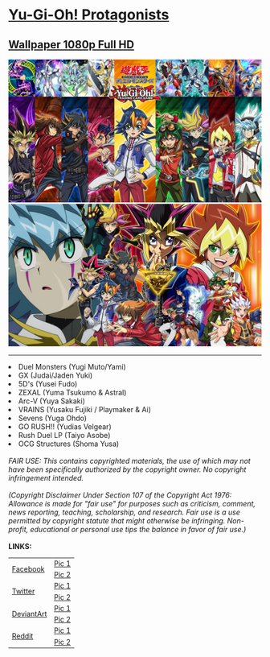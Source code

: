 <h1>
    <a href="https://lancenacabuan.tumblr.com/post/709575256436817920/ygoprotags">
        Yu-Gi-Oh! Protagonists
    </a>
</h1>
<h2>
    <a href="https://lancenacabuan.tumblr.com/post/709575256436817920/ygoprotags">
        Wallpaper 1080p Full HD
    </a>
</h2>
<a href="https://raw.githubusercontent.com/lancenacabuan/ygo-protags/main/ygo-protags.jpg">
    <img src="https://raw.githubusercontent.com/lancenacabuan/ygo-protags/main/ygo-protags.jpg">
</a>
<br>
<a href="https://raw.githubusercontent.com/lancenacabuan/ygo-protags/main/ygo-protags-vector.jpg">
    <img src="https://raw.githubusercontent.com/lancenacabuan/ygo-protags/main/ygo-protags-vector.jpg">
</a>
<hr>
<li>Duel Monsters (Yugi Muto/Yami)</li>
<li>GX (Judai/Jaden Yuki)</li>
<li>5D's (Yusei Fudo)</li>
<li>ZEXAL (Yuma Tsukumo & Astral)</li>
<li>Arc-V (Yuya Sakaki)</li>
<li>VRAINS (Yusaku Fujiki / Playmaker & Ai)</li>
<li>Sevens (Yuga Ohdo)</li>
<li>GO RUSH!! (Yudias Velgear)</li>
<li>Rush Duel LP (Taiyo Asobe)</li>
<li>OCG Structures (Shoma Yusa)</li>
<br>
<i>
FAIR USE: This contains copyrighted materials, the use of which may not have been specifically authorized by the copyright owner. No copyright infringement intended.
<br>
<br>
(Copyright Disclaimer Under Section 107 of the Copyright Act 1976: Allowance is made for "fair use" for purposes such as criticism, comment, news reporting, teaching, scholarship, and research. Fair use is a use permitted by copyright statute that might otherwise be infringing. Non-profit, educational or personal use tips the balance in favor of fair use.)
</i>
<br>
<br>
<b>LINKS:</b>
<table>
    <tbody>
        <tr>
            <td rowspan="2">
                <a href="https://www.facebook.com/lancenacabuan">
                    Facebook
                </a>
            </td>
            <td>
                <a href="https://www.facebook.com/lancenacabuan/posts/6173896999310230">
                    Pic 1
                </a>
            </td>
        </tr>
        <tr>
            <td>
                <a href="https://www.facebook.com/lancenacabuan/posts/6219824964717433">
                    Pic 2
                </a>
            </td>
        </tr>
        <tr>
            <td rowspan="2">
                <a href="https://twitter.com/lancenacabuan">
                    Twitter
                </a>
            </td>
            <td>
                <a href="https://twitter.com/lancenacabuan/status/1629806163759075329">
                    Pic 1
                </a>
            </td>
        </tr>
        <tr>
            <td>
                <a href="https://twitter.com/lancenacabuan/status/1629806957073932288">
                    Pic 2
                </a>
            </td>
        </tr>
        <tr>
            <td rowspan="2">
                <a href="https://www.deviantart.com/c4lance">
                    DeviantArt
                </a>
            </td>
            <td>
                <a href="https://www.deviantart.com/c4lance/art/Yu-Gi-Oh-Protagonists-Wallpaper-948790915">
                    Pic 1
                </a>
            </td>
        </tr>
        <tr>
            <td>
                <a href="https://www.deviantart.com/c4lance/art/Yu-Gi-Oh-Protagonists-Collection-950324939">
                    Pic 2
                </a>
            </td>
        </tr>
        <tr>
            <td rowspan="2">
                <a href="https://www.reddit.com/user/lancenacabuan/">
                    Reddit
                </a>
            </td>
            <td>
                <a href="https://www.reddit.com/r/yugioh/comments/10xtz0g/yugioh_protagonists_wallpaper_hd/">
                    Pic 1
                </a>
            </td>
        </tr>
        <tr>
            <td>
                <a href="https://www.reddit.com/r/yugioh/comments/11c8zsy/yugioh_protagonists_wallpaper_1080p_full_hd/">
                    Pic 2
                </a>
            </td>
        </tr>
    </tbody>
</table>